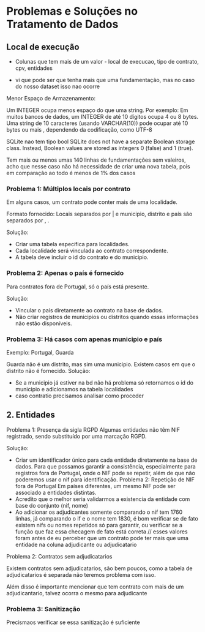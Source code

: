 # Problemas e Soluções no Tratamento de Dados
## Local de execução
- Colunas que tem mais de um valor - local de execucao, tipo de contrato, cpv, entidades

- vi que pode ser que tenha mais que uma fundamentação, mas no caso do nosso dataset isso nao ocorre

Menor Espaço de Armazenamento:

Um INTEGER ocupa menos espaço do que uma string. Por exemplo:
Em muitos bancos de dados, um INTEGER de até 10 dígitos ocupa 4 ou 8 bytes.
Uma string de 10 caracteres (usando VARCHAR(10)) pode ocupar até 10 bytes ou mais , dependendo da codificação, como UTF-8


SQLite nao tem tipo bool
SQLite does not have a separate Boolean storage class. Instead, Boolean values are stored as integers 0 (false) and 1 (true).

Tem mais ou menos umas 140 linhas de fundamentações sem valeiros, acho que nesse caso não há necessidade de criar uma nova tabela, pois em comparação ao todo é menos de 1% dos casos

### Problema 1: Múltiplos locais por contrato
Em alguns casos, um contrato pode conter mais de uma localidade.

Formato fornecido: Locais separados por | e municipio, distrito e país são separados por , .

Solução:
- Criar uma tabela específica para localidades.
- Cada localidade será vinculada ao contrato correspondente.
- A tabela deve incluir o id do contrato e do municipio.

### Problema 2: Apenas o país é fornecido
Para contratos fora de Portugal, só o país está presente.

Solução:
- Vincular o país diretamente ao contrato na base de dados.
- Não criar registros de municipios ou distritos quando essas informações não estão disponíveis.

### Problema 3: Há casos com apenas municipio e país
Exemplo: Portugal, Guarda

Guarda não é um distrito, mas sim uma municipio.
Existem casos em que o distrito não é fornecido.
Solução:
- Se a municipio já estiver na bd não há problema só retornamos o id do municipio e adicionamos na tabela localidades
- caso contratio precisamos analisar como proceder

## 2. Entidades
Problema 1: Presença da sigla RGPD
Algumas entidades não têm NIF registrado, sendo substituído por uma marcação RGPD.

Solução:
- Criar um identificador único para cada entidade diretamente na base de dados. Para que possamos garantir a consistência, especialmente para registros fora de Portugal, onde o NIF pode se repetir, além de que não poderemos usar o nif para identificação.
Problema 2: Repetição de NIF fora de Portugal
Em países diferentes, um mesmo NIF pode ser associado a entidades distintas.
- Acredito que o melhor seria validarmos a existencia da entidade com base do conjunto (nif, nome)
- Ao adicionar os adjudicantes somente comparando o nif tem 1760 linhas, já comparando o if e o nome tem 1830, é bom verificar se de fato existem nifs ou nomes repetidos só para garantir, ou verificar se a função que faz essa checagem de fato está correta // esses valores foram antes de eu perceber que um contrato pode ter mais que uma entidade na coluna adjudicante ou adjudicatario

Problema 2: Contratos sem adjudicatarios

Existem contratos sem adjudicatarios, são bem poucos, como a tabela de adjudicatarios é separada não teremos problema com isso. 

Além disso é importante mencionar que tem contrato com mais de um adjudicantario, talvez ocorra o mesmo para adjudicante

### Problema 3: Sanitização
Precismaos verificar se essa sanitização é suficiente